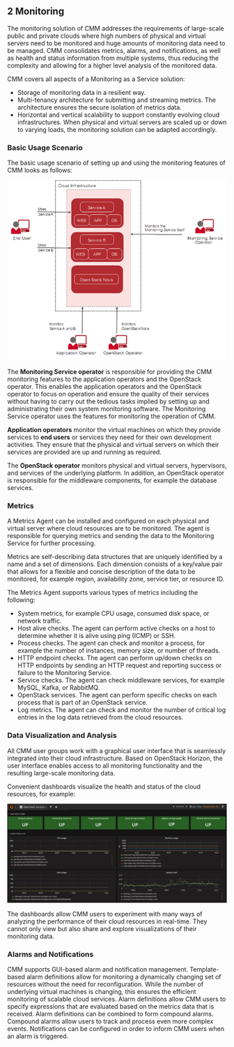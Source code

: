 ## 2 Monitoring

The monitoring solution of CMM addresses the requirements of large-scale public and private
clouds where high numbers of physical and virtual servers need to be monitored and huge
amounts of monitoring data need to be managed. CMM consolidates metrics, alarms, and
notifications, as well as health and status information from multiple systems, thus reducing the
complexity and allowing for a higher level analysis of the monitored data.

CMM covers all aspects of a Monitoring as a Service solution:

- Storage of monitoring data in a resilient way.
- Multi-tenancy architecture for submitting and streaming metrics. The architecture ensures the
  secure isolation of metrics data.
- Horizontal and vertical scalability to support constantly evolving cloud infrastructures. When
  physical and virtual servers are scaled up or down to varying loads, the monitoring solution can
  be adapted accordingly.


### Basic Usage Scenario

The basic usage scenario of setting up and using the monitoring features of CMM looks as
follows:

![Basic Usage Scenario](./images/basic-usage-scenario_01.png)

The **Monitoring Service operator** is responsible for providing the CMM monitoring features to the
application operators and the OpenStack operator. This enables the application operators and the
OpenStack operator to focus on operation and ensure the quality of their services without having
to carry out the tedious tasks implied by setting up and administrating their own system monitoring
software. The Monitoring Service operator uses the features for monitoring the operation
of CMM.

**Application operators** monitor the virtual machines on which they provide services to **end users**
or services they need for their own development activities. They ensure that the physical and
virtual servers on which their services are provided are up and running as required.

The **OpenStack operator** monitors physical and virtual servers, hypervisors, and services of the
underlying platform. In addition, an OpenStack operator is responsible for the middleware components, 
for example the database services.


### Metrics

A Metrics Agent can be installed and configured on each physical and virtual server where cloud
resources are to be monitored. The agent is responsible for querying metrics and sending the data
to the Monitoring Service for further processing.

Metrics are self-describing data structures that are uniquely identified by a name and a set of
dimensions. Each dimension consists of a key/value pair that allows for a flexible and concise
description of the data to be monitored, for example region, availability zone, service tier, or
resource ID.

The Metrics Agent supports various types of metrics including the following:

- System metrics, for example CPU usage, consumed disk space, or network traffic.
- Host alive checks. The agent can perform active checks on a host to determine whether it is
  alive using ping (ICMP) or SSH.
- Process checks. The agent can check and monitor a process, for example the number of
  instances, memory size, or number of threads.
- HTTP endpoint checks. The agent can perform up/down checks on HTTP endpoints by
  sending an HTTP request and reporting success or failure to the Monitoring Service.
- Service checks. The agent can check middleware services, for example MySQL, Kafka, or
  RabbitMQ.
- OpenStack services. The agent can perform specific checks on each process that is part of an
  OpenStack service.
- Log metrics. The agent can check and monitor the number of critical log entries in the log data
  retrieved from the cloud resources.

### Data Visualization and Analysis

All CMM user groups work with a graphical user interface that is seamlessly integrated into their
cloud infrastructure. Based on OpenStack Horizon, the user interface enables access to all
monitoring functionality and the resulting large-scale monitoring data.

Convenient dashboards visualize the health and status of the cloud resources, for example:

![Data Visualization and Analysis](./images/data-visualization-and-analysis_01.png)

The dashboards allow CMM users to experiment with many ways of analyzing the performance of
their cloud resources in real-time. They cannot only view but also share and explore visualizations
of their monitoring data.


### Alarms and Notifications

CMM supports GUI-based alarm and notification management. Template-based alarm definitions
allow for monitoring a dynamically changing set of resources without the need for reconfiguration.
While the number of underlying virtual machines is changing, this ensures the efficient monitoring
of scalable cloud services. Alarm definitions allow CMM users to specify expressions that are
evaluated based on the metrics data that is received. Alarm definitions can be combined to form
compound alarms. Compound alarms allow users to track and process even more complex
events. Notifications can be configured in order to inform CMM users when an alarm is triggered.
